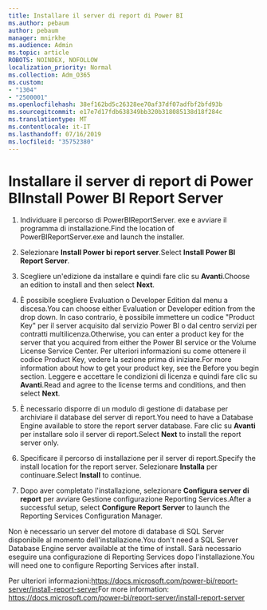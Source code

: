 ```yaml
---
title: Installare il server di report di Power BI
ms.author: pebaum
author: pebaum
manager: mnirkhe
ms.audience: Admin
ms.topic: article
ROBOTS: NOINDEX, NOFOLLOW
localization_priority: Normal
ms.collection: Adm_O365
ms.custom:
- "1304"
- "2500001"
ms.openlocfilehash: 38ef162bd5c26328ee70af37df07adfbf2bfd93b
ms.sourcegitcommit: e17e7d17fdb638349bb320b318085138d18f284c
ms.translationtype: MT
ms.contentlocale: it-IT
ms.lasthandoff: 07/16/2019
ms.locfileid: "35752380"
---
```

# <a name="install-power-bi-report-server"></a><span data-ttu-id="612e3-102">Installare il server di report di Power BI</span><span class="sxs-lookup"><span data-stu-id="612e3-102">Install Power BI Report Server</span></span>

1. <span data-ttu-id="612e3-103">Individuare il percorso di PowerBIReportServer. exe e avviare il programma di installazione.</span><span class="sxs-lookup"><span data-stu-id="612e3-103">Find the location of PowerBIReportServer.exe and launch the installer.</span></span>

2. <span data-ttu-id="612e3-104">Selezionare **Install Power bi report server**.</span><span class="sxs-lookup"><span data-stu-id="612e3-104">Select **Install Power BI Report Server**.</span></span>

3. <span data-ttu-id="612e3-105">Scegliere un'edizione da installare e quindi fare clic su **Avanti**.</span><span class="sxs-lookup"><span data-stu-id="612e3-105">Choose an edition to install and then select **Next**.</span></span>

4. <span data-ttu-id="612e3-106">È possibile scegliere Evaluation o Developer Edition dal menu a discesa.</span><span class="sxs-lookup"><span data-stu-id="612e3-106">You can choose either Evaluation or Developer edition from the drop down.</span></span>  <span data-ttu-id="612e3-107">In caso contrario, è possibile immettere un codice "Product Key" per il server acquisito dal servizio Power BI o dal centro servizi per contratti multilicenza.</span><span class="sxs-lookup"><span data-stu-id="612e3-107">Otherwise, you can enter a product key for the server that you acquired from either the Power BI service or the Volume License Service Center.</span></span> <span data-ttu-id="612e3-108">Per ulteriori informazioni su come ottenere il codice Product Key, vedere la sezione prima di iniziare.</span><span class="sxs-lookup"><span data-stu-id="612e3-108">For more information about how to get your product key, see the Before you begin section.</span></span> <span data-ttu-id="612e3-109">Leggere e accettare le condizioni di licenza e quindi fare clic su **Avanti**.</span><span class="sxs-lookup"><span data-stu-id="612e3-109">Read and agree to the license terms and conditions, and then select **Next**.</span></span>

5. <span data-ttu-id="612e3-110">È necessario disporre di un modulo di gestione di database per archiviare il database del server di report.</span><span class="sxs-lookup"><span data-stu-id="612e3-110">You need to have a Database Engine available to store the report server database.</span></span> <span data-ttu-id="612e3-111">Fare clic su **Avanti** per installare solo il server di report.</span><span class="sxs-lookup"><span data-stu-id="612e3-111">Select **Next** to install the report server only.</span></span>

6. <span data-ttu-id="612e3-112">Specificare il percorso di installazione per il server di report.</span><span class="sxs-lookup"><span data-stu-id="612e3-112">Specify the install location for the report server.</span></span> <span data-ttu-id="612e3-113">Selezionare **Installa** per continuare.</span><span class="sxs-lookup"><span data-stu-id="612e3-113">Select **Install** to continue.</span></span>

7. <span data-ttu-id="612e3-114">Dopo aver completato l'installazione, selezionare **Configura server di report** per avviare Gestione configurazione Reporting Services.</span><span class="sxs-lookup"><span data-stu-id="612e3-114">After a successful setup, select **Configure Report Server** to launch the Reporting Services Configuration Manager.</span></span>

<span data-ttu-id="612e3-115">Non è necessario un server del motore di database di SQL Server disponibile al momento dell'installazione.</span><span class="sxs-lookup"><span data-stu-id="612e3-115">You don't need a SQL Server Database Engine server available at the time of install.</span></span> <span data-ttu-id="612e3-116">Sarà necessario eseguire una configurazione di Reporting Services dopo l'installazione.</span><span class="sxs-lookup"><span data-stu-id="612e3-116">You will need one to configure Reporting Services after install.</span></span>

<span data-ttu-id="612e3-117">Per ulteriori informazioni:https://docs.microsoft.com/power-bi/report-server/install-report-server</span><span class="sxs-lookup"><span data-stu-id="612e3-117">For more information: https://docs.microsoft.com/power-bi/report-server/install-report-server</span></span>
